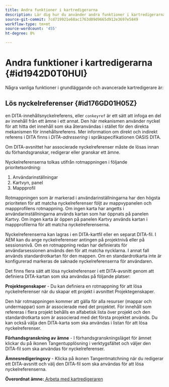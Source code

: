 ```yaml
---
title: Andra funktioner i kartredigerarna
description: Lär dig hur du använder andra funktioner i kartredigerarna
source-git-commit: 7cd719921e68ac1763d09d9665d912e3697e5849
workflow-type: tm+mt
source-wordcount: '455'
ht-degree: 0%

---
```



# Andra funktioner i kartredigerarna {#id1942D0T0HUI}

Några vanliga funktioner i grundläggande och avancerade kartredigerare är:

## Lös nyckelreferenser {#id176GD01H05Z}

en DITA-innehållsnyckelreferens, eller `conkeyref` är ett sätt att infoga en del av innehåll från ett ämne i ett annat. Den här mekanismen använder nyckel för att hitta det innehåll som ska återanvändas i stället för den direkta mekanismen för innehållsreferens. Mer information om direkt och indirekt referens i DITA finns i *DITA-adressering* i språkspecifikationen OASIS DITA.

Om DITA-avsnittet har associerade nyckelreferenser måste de lösas innan du förhandsgranskar, redigerar eller granskar ett ämne.

Nyckelreferenserna tolkas utifrån rotmappningen i följande prioritetsordning:

1. Användarinställningar
1. Kartvyn, panel
1. Mappprofil

Rotmappningen som är markerad i användarinställningarna har den högsta prioriteten för att matcha nyckelreferenser följt av mappvypanelen och mappprofilens rotmappning. Om ingen karta har angetts i användarinställningarna används kartan som har öppnats på panelen Kartvy. Om ingen karta är öppen på panelen Kartvy används kartan i mappprofilerna för att matcha nyckelreferenserna.

Nyckelreferenserna kan lagras i en DITA-kartfil eller en separat DITA-fil. I AEM kan du ange nyckelreferenser antingen på projektnivå eller på sessionsnivå. Om en rotmappning redan har definierats för användarsessionen används den för att matcha nycklarna. I annat fall används standardrotkartan för den mappen. Om en standardrotkarta inte är konfigurerad markeras de saknade nyckelreferenserna för användaren.

Det finns flera sätt att lösa nyckelreferenser i ett DITA-avsnitt genom att definiera DITA-kartan som ska användas på följande platser:

**Projektegenskaper** - Du kan definiera en rotmappning för att lösa nyckelreferenser när du skapar ett projekt i avsnittet Projektegenskaper.

Den här rotmappningen kommer att gälla för alla resurser \(mappar och undermappar\) som är associerade med det projektet. För innehåll som refereras i flera projekt behålls en alfabetisk lista över projekt och den standardrotkarta som är associerad med det första projektet används. Du kan också välja den DITA-karta som ska användas i listan för att lösa nyckelreferenser.

**Förhandsgranskning av ämne** - I förhandsgranskningsläget för ämnet klickar du på ikonen Tangentupplösning i verktygsfältet och väljer den DITA-fil som ska användas för nyckelreferenser.

**Ämnesredigeringsvy** - Klicka på ikonen Tangentmatchning när du redigerar ett DITA-avsnitt och välj den DITA-fil som ska användas för att lösa nyckelreferenserna.

**Överordnat ämne:**[ Arbeta med kartredigeraren](map-editor.md)

